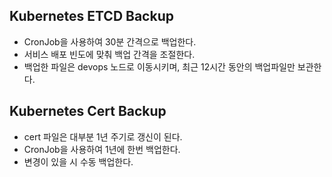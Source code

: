 ## Kubernetes ETCD Backup
- CronJob을 사용하여 30분 간격으로 백업한다.
- 서비스 배포 빈도에 맞춰 백업 간격을 조절한다.
- 백업한 파일은 devops 노드로 이동시키며, 최근 12시간 동안의 백업파일만 보관한다.

## Kubernetes Cert Backup
- cert 파일은 대부분 1년 주기로 갱신이 된다.
- CronJob을 사용하여 1년에 한번 백업한다. 
- 변경이 있을 시 수동 백업한다.
